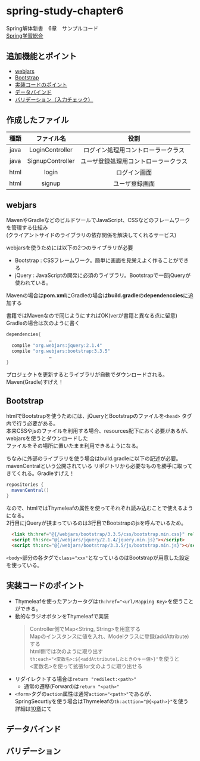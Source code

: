 # spring-study-chapter6

Spring解体新書　6章　サンプルコード  
  [Spring学習総合](https://github.com/syu-y/spring-study-Log)

## 追加機能とポイント

- [webjars](#webjars)
- [Bootstrap](#bootstrap)
- [実装コードのポイント](#実装コードのポイント)
- [データバインド](#データバインド)
- [バリデーション（入力チェック）](#バリデーション)

## 作成したファイル

|種類|ファイル名|役割|
|:-:|:-:|:-:|
|java|LoginController|ログイン処理用コントローラークラス|
|java|SignupController|ユーザ登録処理用コントローラークラス|
|html|login|ログイン画面|
|html|signup|ユーザ登録画面|

## webjars

MavenやGradleなどのビルドツールでJavaScript、CSSなどのフレームワークを管理する仕組み  
(クライアントサイドのライブラリの依存関係を解決してくれるサービス)　　

webjarsを使うためには以下の2つのライブラリが必要

- Bootstrap : CSSフレームワーク。簡単に画面を見栄えよく作ることができる
- jQuery : JavaScriptの開発に必須のライブラリ。Bootstrapで一部jQueryが使われている。

Mavenの場合は**pom.xml**にGradleの場合は**build.gradle**の**dependenccies**に追加する

書籍ではMavenなので同じようにすればOK(verが書籍と異なる点に留意)  
Gradleの場合は次のように書く

```build.gradle
dependencies{
                …
  compile "org.webjars:jquery:2.1.4"
  compile "org.webjars:bootstrap:3.3.5"
                …
}
```

プロジェクトを更新するとライブラリが自動でダウンロードされる。  
Maven(Gradle)すげえ！

## Bootstrap

htmlでBootstrapを使うためには、jQueryとBootstrapのファイルを```<head>``` タグ内で行う必要がある。  
本来CSSやjsのファイルを利用する場合、resources配下におく必要があるが、webjarsを使うとダウンロードした  
ファイルをその場所に置いたまま利用できるようになる。  

ちなみに外部のライブラリを使う場合はbuild.gradleに以下の記述が必要。mavenCentralという公開されている
リポジトリから必要なものを勝手に取ってきてくれる。Gradleすげえ！  

```build.gradle
repositories {
  mavenCentral()
}
```

なので、htmlではThymeleafの属性を使ってそれぞれ読み込むことで使えるようになる。  
2行目にjQueryが挟まっているのは3行目でBootstrapのjsを呼んでいるため。

```html
  <link th:href="@{/webjars/bootstrap/3.3.5/css/bootstrap.min.css}" rel="stylesheet"></link>
  <script th:src="@{/webjars/jquery/2.1.4/jquery.min.js}"></script>
  <script th:src="@{/webjars/bootstrap/3.3.5/js/bootstrap.min.js}"></script>
```

`<body>`部分の各タグで`class="xxx"`となっているのはBootstrapが用意した設定を使っている。

## 実装コードのポイント

- Thymeleafを使ったアンカータグは`th:href="<url/Mapping Key>`を使うことができる。
- 動的なラジオボタンをThymeleafで実装
  > Controller側でMap<String, String>を用意する  
  > Mapのインスタンスに値を入れ、Modelクラスに登録(addAttribute)する  
  > html側では次のように取り出す  
  > `th:each="<変数名>:${<addAttributeしたときのキー値>}"`を使うと  
  > <変数名>を使って拡張for文のように取り出せる
- リダイレクトする場合は`return "redilect:<path>"`
  - 通常の遷移(Forward)は`return "<path>"`
- `<form>`タグの`action`属性は通常`action="<path>"`であるが、  
  SpringSecurtiyを使う場合はThymeleafの`th:acttion="@{<path>}"`を使う  
  詳細は[10章](https://github.com/syu-y/Spring-Study-Log/tree/master/chapter10)にて

## データバインド

## バリデーション
